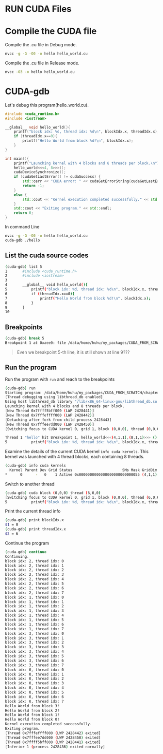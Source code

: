 # RUN CUDA Files

# Compile the CUDA file
Compile the .cu file in Debug mode.
```bash
nvcc -g -G -O0 -o hello hello_world.cu
```

Compile the .cu file in Release mode.
```bash
nvcc -O3 -o hello hello_world.cu
```
# CUDA-gdb

Let's debug this program(hello_world.cu).
```c++
#include <cuda_runtime.h>
#include <iostream>

__global__ void hello_world(){
    printf("block idx: %d, thread idx: %d\n", blockIdx.x, threadIdx.x);
    if (threadIdx.x==0){
        printf("Hello World from block %d!\n", blockIdx.x);
    }
}

int main(){
    printf("Launching kernel with 4 blocks and 8 threads per block.\n");
    hello_world<<<4, 8>>>();
    cudaDeviceSynchronize();
    if (cudaGetLastError() != cudaSuccess) {
        std::cerr << "CUDA error: " << cudaGetErrorString(cudaGetLastError()) << std::endl;
        return -1;
    }
    else {
        std::cout << "Kernel execution completed successfully." << std::endl;
    }
    std::cout << "Exiting program." << std::endl;
    return 0;
}
```
In command Line
```bash
nvcc -g -G -O0 -o hello hello_world.cu
cuda-gdb ./hello
```
## List the cuda source codes
```bash
(cuda-gdb) list 5
1       #include <cuda_runtime.h>
2       #include <iostream>
3
4       __global__ void hello_world(){
5           printf("block idx: %d, thread idx: %d\n", blockIdx.x, threadIdx.x);
6           if (threadIdx.x==0){
7               printf("Hello World from block %d!\n", blockIdx.x);
8           }
9       }
10
```
## Breakpoints

```bash
(cuda-gdb) break 5
Breakpoint 1 at 0xaee0: file /data/home/huhu/my_packages/CUDA_FROM_SCRATCH/chapter_1/hello_world.cu, line 9.
```
> Even we breakpoint 5-th line, it is still shown at line 9???

## Run the program
Run the program with `run` and reach to the breakpoints
```bash
(cuda-gdb) run
Starting program: /data/home/huhu/my_packages/CUDA_FROM_SCRATCH/chapter_1/hello 
[Thread debugging using libthread_db enabled]
Using host libthread_db library "/lib/x86_64-linux-gnu/libthread_db.so.1".
Launching kernel with 4 blocks and 8 threads per block.
[New Thread 0x7ffff5bff000 (LWP 2428441)]
[New Thread 0x7fffeffff000 (LWP 2428442)]
[Detaching after fork from child process 2428443]
[New Thread 0x7fffee7dd000 (LWP 2428450)]
[Switching focus to CUDA kernel 0, grid 1, block (0,0,0), thread (0,0,0), device 0, sm 0, warp 0, lane 0]

Thread 1 "hello" hit Breakpoint 1, hello_world<<<(4,1,1),(8,1,1)>>> () at hello_world.cu:5
5           printf("block idx: %d, thread idx: %d\n", blockIdx.x, threadIdx.x);
```
Examine the details of the current CUDA kernel `info cuda kernels`. This kernel was launched with 4 thread blocks, each containing 8 threads.

```bash
(cuda-gdb) info cuda kernels
  Kernel Parent Dev Grid Status                       SMs Mask GridDim BlockDim Invocation    
*      0      -   0    1 Active 0x0000000000000000000000000055 (4,1,1)  (8,1,1) hello_world() 
```

Switch to another thread
```bash
(cuda-gdb) cuda block (0,0,0) thread (6,0,0) 
[Switching focus to CUDA kernel 0, grid 1, block (0,0,0), thread (6,0,0), device 0, sm 0, warp 0, lane 6]
5           printf("block idx: %d, thread idx: %d\n", blockIdx.x, threadIdx.x);
```

Print the current thread info
```bash
(cuda-gdb) print blockIdx.x
$1 = 0
(cuda-gdb) print threadIdx.x
$2 = 6
```

Continue the program
```bash
(cuda-gdb) continue
Continuing.
block idx: 2, thread idx: 0
block idx: 2, thread idx: 1
block idx: 2, thread idx: 2
block idx: 2, thread idx: 3
block idx: 2, thread idx: 4
block idx: 2, thread idx: 5
block idx: 2, thread idx: 6
block idx: 2, thread idx: 7
block idx: 1, thread idx: 0
block idx: 1, thread idx: 1
block idx: 1, thread idx: 2
block idx: 1, thread idx: 3
block idx: 1, thread idx: 4
block idx: 1, thread idx: 5
block idx: 1, thread idx: 6
block idx: 1, thread idx: 7
block idx: 3, thread idx: 0
block idx: 3, thread idx: 1
block idx: 3, thread idx: 2
block idx: 3, thread idx: 3
block idx: 3, thread idx: 4
block idx: 3, thread idx: 5
block idx: 3, thread idx: 6
block idx: 3, thread idx: 7
block idx: 0, thread idx: 0
block idx: 0, thread idx: 1
block idx: 0, thread idx: 2
block idx: 0, thread idx: 3
block idx: 0, thread idx: 4
block idx: 0, thread idx: 5
block idx: 0, thread idx: 6
block idx: 0, thread idx: 7
Hello World from block 3!
Hello World from block 2!
Hello World from block 1!
Hello World from block 0!
Kernel execution completed successfully.
Exiting program.
[Thread 0x7fffeffff000 (LWP 2428442) exited]
[Thread 0x7fffee7dd000 (LWP 2428450) exited]
[Thread 0x7ffff5bff000 (LWP 2428441) exited]
[Inferior 1 (process 2428436) exited normally]
```



















